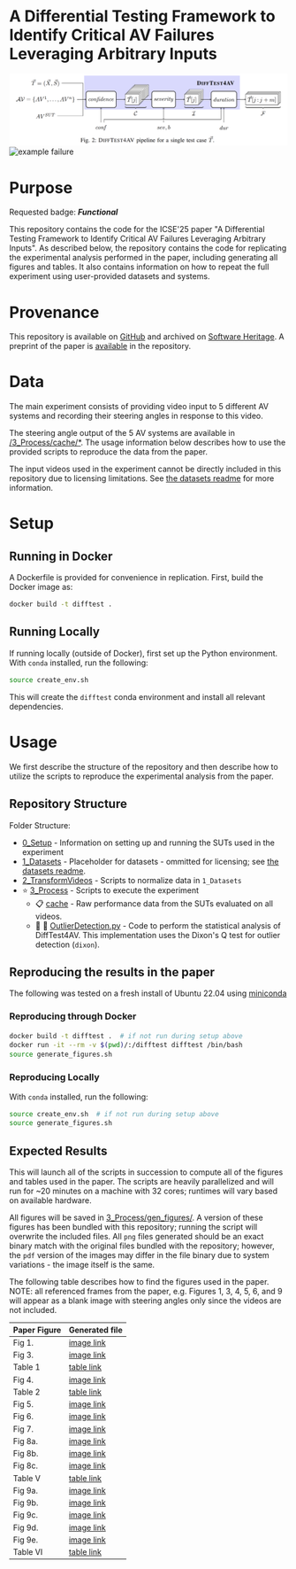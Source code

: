 # A Differential Testing Framework to Identify Critical AV Failures Leveraging Arbitrary Inputs
![framework diagram](images/framework.png)
![example failure](images/011_Chicago_Billionaires_Millionaires_Lake_Shore_Mansions_The_North_Shore_15_frame3465.png)

# Purpose
Requested badge: ***Functional***

This repository contains the code for the ICSE'25 paper "A Differential Testing Framework to Identify Critical AV Failures Leveraging Arbitrary Inputs".
As described below, the repository contains the code for replicating the experimental analysis performed in the paper, including generating all figures and tables.
It also contains information on how to repeat the full experiment using user-provided datasets and systems.

# Provenance
This repository is available on [GitHub](https://github.com/less-lab-uva/DiffTest4AV) and archived on [Software Heritage](https://archive.softwareheritage.org/swh:1:dir:91557e8d5b7a9bd009e0e903d92bbe54d4760a64;origin=https://github.com/less-lab-uva/DiffTest4AV;visit=swh:1:snp:48002601b6ecb59da36a47f3fa7d66220654db13;anchor=swh:1:rev:55f59152dd31cfe07bf06db08ca693397d48df2a).
A preprint of the paper is [available](/DiffTest4AV_Preprint.pdf) in the repository.

# Data
The main experiment consists of providing video input to 5 different AV systems and recording their steering angles in response to this video. 

The steering angle output of the 5 AV systems are available in [/3_Process/cache/*](/3_Process/cache/). 
The usage information below describes how to use the provided scripts to reproduce the data from the paper.


The input videos used in the experiment cannot be directly included in this repository due to licensing limitations. See [the datasets readme](./1_Datasets) for more information.


# Setup
## Running in Docker
A Dockerfile is provided for convenience in replication. First, build the Docker image as:
```bash
docker build -t difftest .
```

## Running Locally
If running locally (outside of Docker), first set up the Python environment.
With `conda` installed, run the following:

```bash
source create_env.sh
```

This will create the `difftest` conda environment and install all relevant dependencies.

# Usage
We first describe the structure of the repository and then describe how to utilize the scripts to reproduce the experimental analysis from the paper.

## Repository Structure
Folder Structure:
* [0_Setup](/0_Setup) - Information on setting up and running the SUTs used in the experiment
* [1_Datasets](/1_Datasets) - Placeholder for datasets - ommitted for licensing; see [the datasets readme](./1_Datasets).
* [2_TransformVideos](/2_TransformVideos) - Scripts to normalize data in `1_Datasets`
* :star: [3_Process](/3_Process) - Scripts to execute the experiment
  * :clipboard: [cache](/3_Process/cache) - Raw performance data from the SUTs evaluated on all videos.
  * :toolbox: :star2: [OutlierDetection.py](/3_Process/OutlierDetection.py) - Code to perform the statistical analysis of DiffTest4AV. This implementation uses the Dixon's Q test for outlier detection (`dixon`).

## Reproducing the results in the paper
The following was tested on a fresh install of Ubuntu 22.04 using [miniconda](https://docs.conda.io/projects/conda/en/latest/user-guide/install/linux.html)

### Reproducing through Docker

```bash
docker build -t difftest .  # if not run during setup above
docker run -it --rm -v $(pwd)/:/difftest difftest /bin/bash
source generate_figures.sh
```

### Reproducing Locally
With `conda` installed, run the following:

```bash
source create_env.sh  # if not run during setup above
source generate_figures.sh
```

## Expected Results
This will launch all of the scripts in succession to compute all of the figures and tables used in the paper. The scripts are heavily parallelized and will run for ~20 minutes on a machine with 32 cores; runtimes will vary based on available hardware.

All figures will be saved in [3_Process/gen_figures/](3_Process/gen_figures). A version of these figures has been bundled with this repository; running the script will overwrite the included files.
All `png` files generated should be an exact binary match with the original files bundled with the repository; however, the `pdf` version of the images may differ in the file binary due to system variations - the image itself is the same.

The following table describes how to find the figures used in the paper.
NOTE: all referenced frames from the paper, e.g. Figures 1, 3, 4, 5, 6, and 9 will appear as a blank image with steering angles only since the videos are not included.


| Paper Figure | Generated file |
|-------|--------|
| Fig 1.| [image link](3_Process/gen_figures/referenced_examples/sut4/External_Jutah/cache/011_Chicago_Billionaires_Millionaires_Lake_Shore_Mansions_The_North_Shore_15/011_Chicago_Billionaires_Millionaires_Lake_Shore_Mansions_The_North_Shore_15_frame3465.png) |
| Fig 3.| [image link](3_Process/gen_figures/referenced_examples/sut4/OpenPilot_2k19/cache/video_0320_15/video_0320_15_frame404.png) |
| Table 1| [table link](3_Process/gen_figures/referenced_examples/sut4/OpenPilot_2k19/cache/video_0320_15/output_404.txt) |
| Fig 4.| [image link](3_Process/gen_figures/referenced_examples/sut4/OpenPilot_2k19/cache/video_0869_15/video_0869_15_frame222.png) |
| Table 2| [table link](3_Process/gen_figures/referenced_examples/sut4/OpenPilot_2k19/cache/video_0869_15/output_222.txt) |
| Fig 5.| [image link](3_Process/gen_figures/referenced_examples/sut4/OpenPilot_2k19/cache/video_0171_15/video_0171_15_frame252.png) |
| Fig 6.| [image link](3_Process/gen_figures/referenced_examples/sut4/OpenPilot_2k19/cache/video_0284_15/video_0284_15_frame190.png) |
| Fig 7.| [image link](3_Process/gen_figures/conf_cdf.png) |
| Fig 8a.| [image link](3_Process/gen_figures/OpenPilot_2016_conf_vs_value_hist_sut_2023_06_90__5line.png) |
| Fig 8b.| [image link](3_Process/gen_figures/OpenPilot_2k19_conf_vs_value_hist_sut_2023_06_90__5line.png) |
| Fig 8c.| [image link](3_Process/gen_figures/External_Jutah_conf_vs_value_hist_sut_2023_06_90__5line.png) |
| Table V | [table link](3_Process/gen_figures/table5.txt) |
| Fig 9a.| [image link](3_Process/gen_figures/referenced_examples/sut4/External_Jutah/cache/011_Chicago_Billionaires_Millionaires_Lake_Shore_Mansions_The_North_Shore_15/011_Chicago_Billionaires_Millionaires_Lake_Shore_Mansions_The_North_Shore_15_frame3465.png) |
| Fig 9b.| [image link](3_Process/gen_figures/referenced_examples/sut4/External_Jutah/cache/011_Chicago_Billionaires_Millionaires_Lake_Shore_Mansions_The_North_Shore_15/011_Chicago_Billionaires_Millionaires_Lake_Shore_Mansions_The_North_Shore_15_frame3466.png) |
| Fig 9c.| [image link](3_Process/gen_figures/referenced_examples/sut4/External_Jutah/cache/011_Chicago_Billionaires_Millionaires_Lake_Shore_Mansions_The_North_Shore_15/011_Chicago_Billionaires_Millionaires_Lake_Shore_Mansions_The_North_Shore_15_frame3467.png) |
| Fig 9d.| [image link](3_Process/gen_figures/referenced_examples/sut4/External_Jutah/cache/011_Chicago_Billionaires_Millionaires_Lake_Shore_Mansions_The_North_Shore_15/011_Chicago_Billionaires_Millionaires_Lake_Shore_Mansions_The_North_Shore_15_frame3468.png) |
| Fig 9e.| [image link](3_Process/gen_figures/referenced_examples/sut4/External_Jutah/cache/011_Chicago_Billionaires_Millionaires_Lake_Shore_Mansions_The_North_Shore_15/011_Chicago_Billionaires_Millionaires_Lake_Shore_Mansions_The_North_Shore_15_frame3469.png) |
| Table VI | [table link](3_Process/gen_figures/table6.txt) |
